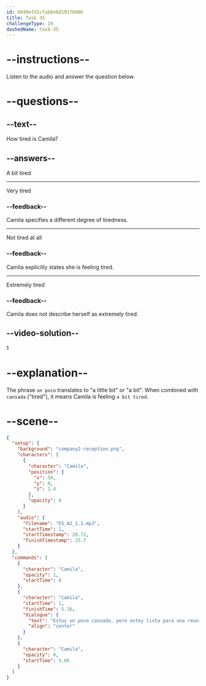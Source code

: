 ```yaml
---
id: 6849efd1cfab6ebd191f608b
title: Task 35
challengeType: 19
dashedName: task-35
---
```


<!-- (Audio) Camila: Estoy un poco cansada, pero estoy lista para una reunión con mi equipo. -->

# --instructions--

Listen to the audio and answer the question below.

# --questions--

## --text--

How tired is Camila?

## --answers--

A bit tired

---

Very tired

### --feedback--

Camila specifies a different degree of tiredness.

---

Not tired at all

### --feedback--

Camila explicitly states she is feeling tired.

---

Extremely tired

### --feedback--

Camila does not describe herself as extremely tired.

## --video-solution--

1

# --explanation--

The phrase `un poco` translates to "a little bit" or "a bit". When combined with `cansada` ("tired"), it means Camila is feeling `a bit tired`.

# --scene--

```json
{
  "setup": {
    "background": "company2-reception.png",
    "characters": [
      {
        "character": "Camila",
        "position": {
          "x": 50,
          "y": 0,
          "z": 1.4
        },
        "opacity": 0
      }
    ],
    "audio": {
      "filename": "ES_A2_1.1.mp3",
      "startTime": 1,
      "startTimestamp": 20.72,
      "finishTimestamp": 25.7
    }
  },
  "commands": [
    {
      "character": "Camila",
      "opacity": 1,
      "startTime": 0
    },
    {
      "character": "Camila",
      "startTime": 1,
      "finishTime": 5.16,
      "dialogue": {
        "text": "Estoy un poco cansada, pero estoy lista para una reunión con mi equipo.",
        "align": "center"
      }
    },
    {
      "character": "Camila",
      "opacity": 0,
      "startTime": 5.66
    }
  ]
}
```
